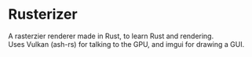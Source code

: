 # Rusterizer
A rasterzier renderer made in Rust, to learn Rust and rendering.  
Uses Vulkan (ash-rs) for talking to the GPU, and imgui for drawing a GUI.  
